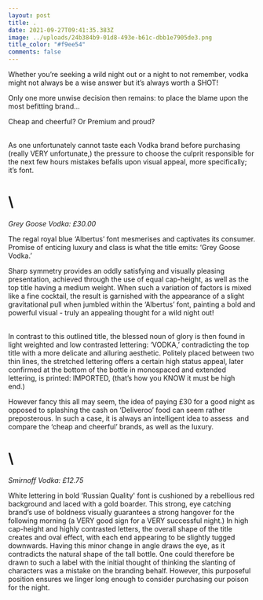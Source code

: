 ```yaml
---
layout: post
title: .
date: 2021-09-27T09:41:35.383Z
image: ../uploads/24b384b9-01d8-493e-b61c-dbb1e7905de3.png
title_color: "#f9ee54"
comments: false
---
```

Whether you’re seeking a wild night out or a night to not remember, vodka might not always be a wise answer but it’s always worth a SHOT! 

Only one more unwise decision then remains: to place the blame upon the most befitting brand… 



Cheap and cheerful? Or Premium and proud?

\
As one unfortunately cannot taste each Vodka brand before purchasing (really VERY unfortunate,) the pressure to choose the culprit responsible for the next few hours mistakes befalls upon visual appeal, more specifically; it’s font.

# \
*Grey Goose Vodka: £30.00*

The regal royal blue ‘Albertus’ font mesmerises and captivates its consumer. Promise of enticing luxury and class is what the title emits: ‘Grey Goose Vodka.’ 



Sharp symmetry provides an oddly satisfying and visually pleasing presentation, achieved through the use of equal cap-height, as well as the top title having a medium weight. When such a variation of factors is mixed like a fine cocktail, the result is garnished with the appearance of a slight gravitational pull when jumbled within the ‘Albertus’ font, painting a bold and powerful visual - truly an appealing thought for a wild night out!

\
In contrast to this outlined title, the blessed noun of glory is then found in light weighted and low contrasted lettering: ‘VODKA,’ contradicting the top title with a more delicate and alluring aesthetic. Politely placed between two thin lines, the stretched lettering offers a certain high status appeal, later confirmed at the bottom of the bottle in monospaced and extended lettering, is printed: IMPORTED, (that’s how you KNOW it must be high end.) 



However fancy this all may seem, the idea of paying £30 for a good night as opposed to splashing the cash on ‘Deliveroo’ food can seem rather preposterous. In such a case, it is always an intelligent idea to assess  and compare the ‘cheap and cheerful’ brands, as well as the luxury.

# \
*Smirnoff Vodka: £12.75*

White lettering in bold ‘Russian Quality' font is cushioned by a rebellious red background and laced with a gold boarder. This strong, eye catching brand’s use of boldness visually guarantees a strong hangover for the following morning (a VERY good sign for a VERY successful night.) In high cap-height and highly contrasted letters, the overall shape of the title creates and oval effect, with each end appearing to be slightly tugged downwards. Having this minor change in angle draws the eye, as it contradicts the natural shape of the tall bottle. One could therefore be drawn to such a label with the initial thought of thinking the slanting of characters was a mistake on the branding behalf. However, this purposeful position ensures we linger long enough to consider purchasing our poison for the night.